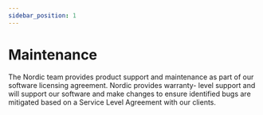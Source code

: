 ```yaml
---
sidebar_position: 1
---
```


# Maintenance

The Nordic team provides product support and maintenance as part of our software licensing agreement. Nordic provides warranty- level support and will support our software and make changes to ensure identified bugs are mitigated based on a Service Level Agreement with our clients.